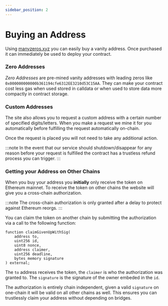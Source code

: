 ```yaml
---
sidebar_position: 2
---
```


# Buying an Address

Using [manyzeros.xyz](https://manyzeros.xyz) you can easily buy a vanity
address. Once purchased it can immediately be used to deploy your
contract.


### Zero Addresses

_Zero Addresses_ are pre-mined vanity addresses with leading
zeros like `0x000000000000b361194cfe6312EE3210d53C15AA`. They can
make your contract cost less gas when used stored in calldata or when
used to store data more compactly in contract storage.

### Custom Addresses

The site also allows you to request a custom address with a certain number of specified digits/letters. When you make a request we mine it for you automatically before fulfilling the request automatically on-chain.

Once the request is placed you will not need to take any
additional action.

:::note
In the event that our service should
shutdown/disappear for any reason before your request is
fulfilled the contract has a trustless refund process you can
trigger.
:::

### Getting your Address on Other Chains

When you buy your address you **initially** only receive the
token on Ethereum mainnet. To receive the token on other chains
the website will give you a cross-chain authorization.

:::note
The cross-chain authorization is only granted after a
delay to protect against Ethereum reorgs.
:::

You can claim the token on another chain by submitting the
authorization via a call to the following function:

```solidity
function claimGivenUpWithSig(
    address to,
    uint256 id,
    uint8 nonce,
    address claimer,
    uint256 deadline,
    bytes memory signature
) external;
```

The `to` address receives the token, the `claimer` is who the
authorization was granted to. The `signature` is the signature of
the owner embeded in the `id`.

The authorization is entirely chain independent, given a valid
`signature` on one-chain it will be valid on all other chains as
well. This ensures you can trustlessly claim your address without
depending on bridges.
